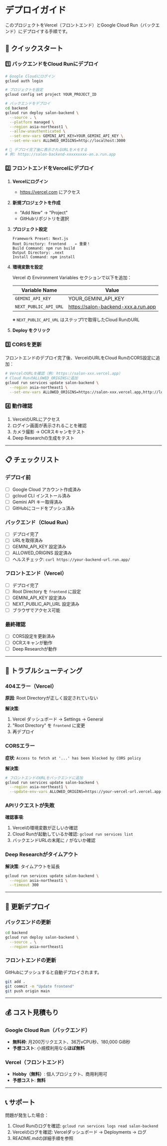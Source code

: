 # デプロイガイド

このプロジェクトをVercel（フロントエンド）とGoogle Cloud Run（バックエンド）にデプロイする手順です。

## 🚀 クイックスタート

### 1️⃣ バックエンドをCloud Runにデプロイ

```bash
# Google Cloudにログイン
gcloud auth login

# プロジェクトを設定
gcloud config set project YOUR_PROJECT_ID

# バックエンドをデプロイ
cd backend
gcloud run deploy salon-backend \
  --source . \
  --platform managed \
  --region asia-northeast1 \
  --allow-unauthenticated \
  --set-env-vars GEMINI_API_KEY=YOUR_GEMINI_API_KEY \
  --set-env-vars ALLOWED_ORIGINS=http://localhost:3000

# 📝 デプロイ完了後に表示されるURLをメモする
# 例: https://salon-backend-xxxxxxxxx-an.a.run.app
```

### 2️⃣ フロントエンドをVercelにデプロイ

1. **Vercelにログイン**
   - https://vercel.com にアクセス

2. **新規プロジェクトを作成**
   - "Add New" → "Project"
   - GitHubリポジトリを選択

3. **プロジェクト設定**
   ```
   Framework Preset: Next.js
   Root Directory: frontend    ← 重要！
   Build Command: npm run build
   Output Directory: .next
   Install Command: npm install
   ```

4. **環境変数を設定**
   
   Vercel の Environment Variables セクションで以下を追加：
   
   | Variable Name | Value |
   |--------------|-------|
   | `GEMINI_API_KEY` | YOUR_GEMINI_API_KEY |
   | `NEXT_PUBLIC_API_URL` | https://salon-backend-xxx.a.run.app |
   
   ※ `NEXT_PUBLIC_API_URL` はステップ1で取得したCloud RunのURL

5. **Deploy をクリック**

### 3️⃣ CORSを更新

フロントエンドのデプロイ完了後、VercelのURLをCloud RunのCORS設定に追加：

```bash
# VercelのURLを確認（例: https://salon-xxx.vercel.app）
# Cloud RunのALLOWED_ORIGINSに追加
gcloud run services update salon-backend \
  --region asia-northeast1 \
  --set-env-vars ALLOWED_ORIGINS=https://salon-xxx.vercel.app,http://localhost:3000
```

### 4️⃣ 動作確認

1. VercelのURLにアクセス
2. ログイン画面が表示されることを確認
3. カメラ撮影 → OCRスキャンをテスト
4. Deep Researchの生成をテスト

---

## 📋 チェックリスト

### デプロイ前
- [ ] Google Cloud アカウント作成済み
- [ ] gcloud CLI インストール済み
- [ ] Gemini API キー取得済み
- [ ] GitHubにコードをプッシュ済み

### バックエンド（Cloud Run）
- [ ] デプロイ完了
- [ ] URLを取得済み
- [ ] GEMINI_API_KEY 設定済み
- [ ] ALLOWED_ORIGINS 設定済み
- [ ] ヘルスチェック: `curl https://your-backend-url.run.app/`

### フロントエンド（Vercel）
- [ ] デプロイ完了
- [ ] Root Directory を `frontend` に設定
- [ ] GEMINI_API_KEY 設定済み
- [ ] NEXT_PUBLIC_API_URL 設定済み
- [ ] ブラウザでアクセス可能

### 最終確認
- [ ] CORS設定を更新済み
- [ ] OCRスキャンが動作
- [ ] Deep Researchが動作

---

## 🔧 トラブルシューティング

### 404エラー（Vercel）
**原因**: Root Directoryが正しく設定されていない

**解決策**:
1. Vercel ダッシュボード → Settings → General
2. "Root Directory" を `frontend` に変更
3. 再デプロイ

### CORSエラー
**症状**: `Access to fetch at '...' has been blocked by CORS policy`

**解決策**:
```bash
# フロントエンドのURLをバックエンドに追加
gcloud run services update salon-backend \
  --region asia-northeast1 \
  --update-env-vars ALLOWED_ORIGINS=https://your-vercel-url.vercel.app,http://localhost:3000
```

### APIリクエストが失敗
**確認事項**:
1. Vercelの環境変数が正しいか確認
2. Cloud Runが起動しているか確認: `gcloud run services list`
3. バックエンドURLの末尾に `/` がないか確認

### Deep Researchがタイムアウト
**解決策**: タイムアウトを延長
```bash
gcloud run services update salon-backend \
  --region asia-northeast1 \
  --timeout 300
```

---

## 🔄 更新デプロイ

### バックエンドの更新
```bash
cd backend
gcloud run deploy salon-backend \
  --source . \
  --region asia-northeast1
```

### フロントエンドの更新
GitHubにプッシュすると自動デプロイされます。
```bash
git add .
git commit -m "Update frontend"
git push origin main
```

---

## 💰 コスト見積もり

### Google Cloud Run（バックエンド）
- **無料枠**: 月200万リクエスト、36万vCPU秒、180,000 GiB秒
- **予想コスト**: 小規模利用なら**ほぼ無料**

### Vercel（フロントエンド）
- **Hobby（無料）**: 個人プロジェクト、商用利用可
- **予想コスト**: **無料**

---

## 📞 サポート

問題が発生した場合：
1. Cloud Runのログを確認: `gcloud run services logs read salon-backend`
2. Vercelのログを確認: Vercelダッシュボード → Deployments → ログ
3. README.mdの詳細手順を参照




